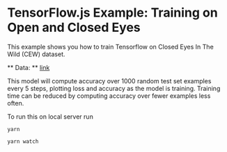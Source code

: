 # TensorFlow.js Example: Training on Open and Closed Eyes

This example shows you how to train Tensorflow on Closed Eyes In The Wild (CEW) dataset.

** Data: **  [link](http://parnec.nuaa.edu.cn/xtan/data/ClosedEyeDatabases.html)

This model will compute accuracy over 1000 random test set examples every 5
steps, plotting loss and accuracy as the model is training. Training time can
be reduced by computing accuracy over fewer examples less often.

To run this on local server run 

`yarn`

`yarn watch`
